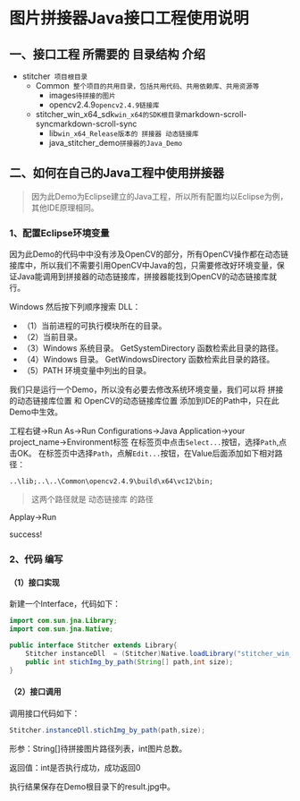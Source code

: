 # 图片拼接器Java接口工程使用说明
##  一、接口工程 所需要的 目录结构 介绍
- stitcher``` 项目根目录```
    - Common``` 整个项目的共用目录，包括共用代码、共用依赖库、共用资源等```
        - images```待拼接的图片```
        - opencv2.4.9```opencv2.4.9链接库```
    - stitcher_win_x64_sdk```win_x64的SDK根目录```markdown-scroll-syncmarkdown-scroll-sync
        - lib```win_x64_Release版本的 拼接器 动态链接库```
        - java_stitcher_demo```拼接器的Java_Demo```
## 二、如何在自己的Java工程中使用拼接器
> 因为此Demo为Eclipse建立的Java工程，所以所有配置均以Eclipse为例，其他IDE原理相同。
### 1、配置Eclipse环境变量
因为此Demo的代码中中没有涉及OpenCV的部分，所有OpenCV操作都在动态链接库中，所以我们不需要引用OpenCV中Java的包，只需要修改好环境变量，保证Java能调用到拼接器的动态链接库，拼接器能找到OpenCV的动态链接库就行。

Windows 然后按下列顺序搜索 DLL：
- （1）当前进程的可执行模块所在的目录。
- （2）当前目录。
- （3）Windows 系统目录。 GetSystemDirectory 函数检索此目录的路径。
- （4）Windows 目录。 GetWindowsDirectory 函数检索此目录的路径。
- （5）PATH 环境变量中列出的目录。

我们只是运行一个Demo，所以没有必要去修改系统环境变量，我们可以将 拼接的动态链接库位置 和 OpenCV的动态链接库位置 添加到IDE的Path中，只在此Demo中生效。

工程右键->Run As->Run Configurations->Java Application->your project_name->Environment标签
在标签页中点击```Select...```按钮，选择```Path```,点击OK。
在标签页中选择```Path```，点解```Edit...```按钮，在Value后面添加如下相对路径：
``` path
..\lib;..\..\Common\opencv2.4.9\build\x64\vc12\bin;
```
> 这两个路径就是 动态链接库 的路径

Applay->Run

success!
### 2、代码 编写
#### （1）接口实现
新建一个Interface，代码如下：
```java
import com.sun.jna.Library;
import com.sun.jna.Native;

public interface Stitcher extends Library{
	Stitcher instanceDll  = (Stitcher)Native.loadLibrary("stitcher_win_lib_project",Stitcher.class);
	public int stichImg_by_path(String[] path,int size);
}

```
#### （2）接口调用
调用接口代码如下：
``` java
Stitcher.instanceDll.stichImg_by_path(path,size);
```
形参：String[]待拼接图片路径列表，int图片总数。

返回值：int是否执行成功，成功返回0

执行结果保存在Demo根目录下的result.jpg中。
